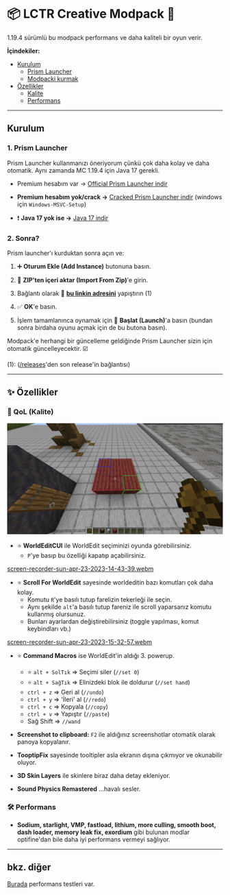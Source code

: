 # 📦 LCTR Creative Modpack 🍂

1.19.4 sürümlü bu modpack performans ve daha kaliteli bir oyun verir.

**İçindekiler:**

- [Kurulum](#kurulum)
  - [Prism Launcher](#1-prism-launcher)
  - [Modpacki kurmak](#2-sonra)
- [Özellikler](#özellikler)
  - [Kalite](#qol-kalite)
  - [Performans](#performans)

---

## Kurulum

### 1. Prism Launcher

Prism Launcher kullanmanızı öneriyorum çünkü çok daha kolay ve daha otomatik. Aynı zamanda MC 1.19.4 için Java 17 gerekli.

- Premium hesabım var -> [Official Prism Launcher indir](https://prismlauncher.org/)

- **Premium hesabım yok/crack ->** [Cracked Prism Launcher indir](https://github.com/Diegiwg/PrismLauncher-Cracked#downloads-mediafire) (windows için `Windows-MSVC-Setup`)

- ❗ **Java 17 yok ise ->** [Java 17 indir](https://learn.microsoft.com/en-us/java/openjdk/download#openjdk-17)

### 2. Sonra?

Prism launcher'ı kurduktan sonra açın ve:

1. ➕ **Oturum Ekle (Add Instance)** butonuna basın.
2. 📁 **ZIP'ten içeri aktar (Import From Zip)**'e girin.
3. Bağlantı olarak 🔗 **[bu linkin adresini](https://github.com/TheAlan404/lctr-modpack/releases/latest/download/LCTR_Creative.zip)** yapıştırın (1)
4. ✅ **OK**'e basın.

5. İşlem tamamlanınca oynamak için 🚀 **Başlat (Launch)**'a basın (bundan sonra birdaha oyunu açmak için de bu butona basın).

Modpack'e herhangi bir güncelleme geldiğinde Prism Launcher sizin için otomatik güncelleyecektir. ☑️

(1): ([/releases](https://github.com/TheAlan404/lctr-modpack/releases)'den son release'in bağlantısı)

---

## ✨ Özellikler

### 🌸 QoL (Kalite)

![WECUI](./screenshots/WECUI.png)

- ⭐ **WorldEditCUI** ile WorldEdit seçiminizi oyunda görebilirsiniz.
  - `P`'ye basıp bu özelliği kapatıp açabilirsiniz.

[screen-recorder-sun-apr-23-2023-14-43-39.webm](https://user-images.githubusercontent.com/43997085/233839584-28e279a9-f2ee-4c5d-b70d-bec6f9d2b6b6.webm)

- ⭐ **Scroll For WorldEdit** sayesinde worldeditin bazı komutları çok daha kolay.
  - Komutu `R`'ye basılı tutup farelizin tekerleği ile seçin.
  - Aynı şekilde `alt`'a basılı tutup fareniz ile scroll yaparsanız komutu kullanmış olursunuz.
  - Bunları ayarlardan değiştirebilirsiniz (toggle yapılması, komut keybindları vb.)

[screen-recorder-sun-apr-23-2023-15-32-57.webm](https://user-images.githubusercontent.com/43997085/233840068-9f564221-a026-478d-a286-1cf03d280b94.webm)

- ⭐ **Command Macros** ise WorldEdit'in aldığı 3. powerup.
  - ⭐ `alt + SolTık` => Seçimi siler (`//set 0`)
  - ⭐ `alt + SağTık` => Elinizdeki blok ile doldurur (`//set hand`)
  - `ctrl + z` => Geri al (`//undo`)
  - `ctrl + y` => 'İleri' al (`//redo`)
  - `ctrl + c` => Kopyala (`//copy`)
  - `ctrl + v` => Yapıştır (`//paste`)
  - Sağ Shift => `//wand`

- **Screenshot to clipboard:** `F2` ile aldığınız screenshotlar otomatik olarak panoya kopyalanır.

- **TooptipFix** sayesinde tooltipler asla ekranın dışına çıkmıyor ve okunabilir oluyor.

- **3D Skin Layers** ile skinlere biraz daha detay ekleniyor.

- **Sound Physics Remastered** ...havalı sesler.

### 🛠️ Performans

- **Sodium, starlight, VMP, fastload, lithium, more culling, smooth boot, dash loader, memory leak fix, exordium** gibi bulunan modlar optifine'dan bile daha iyi performans vermeyi sağlıyor.

---

## bkz. diğer

[Burada](./BENCH.md) performans testleri var.
